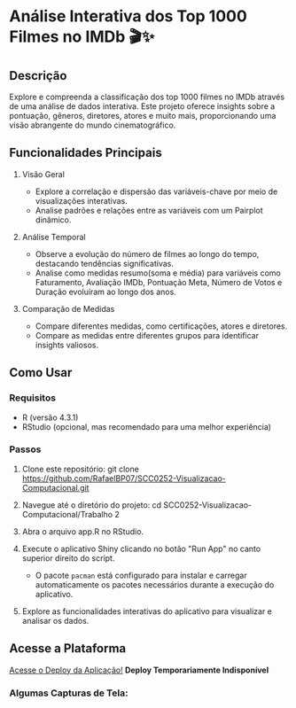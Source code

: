 # **Análise Interativa dos Top 1000 Filmes no IMDb** 🎬✨


## Descrição

Explore e compreenda a classificação dos top 1000 filmes no IMDb através de uma análise de dados interativa. Este projeto oferece insights sobre a pontuação, gêneros, diretores, atores e muito mais, proporcionando uma visão abrangente do mundo cinematográfico.

## **Funcionalidades Principais**

1. Visão Geral

    - Explore a correlação e dispersão das variáveis-chave por meio de visualizações interativas.
    - Analise padrões e relações entre as variáveis com um Pairplot dinâmico.

2. Análise Temporal

    - Observe a evolução do número de filmes ao longo do tempo, destacando tendências significativas.
    - Analise como medidas resumo(soma e média) para variáveis como Faturamento, Avaliação IMDb, Pontuação Meta, Número de Votos e Duração evoluíram ao longo dos anos.

3. Comparação de Medidas

    - Compare diferentes medidas, como certificações, atores e diretores.
    - Compare as medidas entre diferentes grupos para identificar insights valiosos.

## **Como Usar**

### Requisitos

- R (versão 4.3.1)
- RStudio (opcional, mas recomendado para uma melhor experiência)

### Passos

1. Clone este repositório: git clone https://github.com/RafaelBP07/SCC0252-Visualizacao-Computacional.git
2. Navegue até o diretório do projeto: cd SCC0252-Visualizacao-Computacional/Trabalho 2
3. Abra o arquivo app.R no RStudio.
4. Execute o aplicativo Shiny clicando no botão "Run App" no canto superior direito do script.

    - O pacote `pacman` está configurado para instalar e carregar automaticamente os pacotes necessários durante a execução do aplicativo.
  
5. Explore as funcionalidades interativas do aplicativo para visualizar e analisar os dados.

## **Acesse a Plataforma**
[Acesse o Deploy da Aplicação!]() **Deploy Temporariamente Indisponível**

### Algumas Capturas de Tela:


